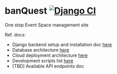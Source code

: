 # banQuest  [![Django CI](https://github.com/dosXdev/banQuest/actions/workflows/django.yml/badge.svg)](https://github.com/dosXdev/banQuest/actions/workflows/django.yml)

One stop Event Space management site


Ref. docs:
- Django backend setup and installation doc [here](https://github.com/dosXdev/banQuest/tree/main/docs/dev-setup.md)
- Database architecture [here](https://github.com/dosXdev/banQuest/issues/9#issuecomment-1969673303)
- Cloud deployment architecture [here](https://github.com/dosXdev/banQuest/tree/main/docs/cloud-architecture.md)
- Development scripts list [here](https://github.com/dosXdev/banQuest/tree/main/docs/scripts.md)
- [TBD] Available API endpoints doc